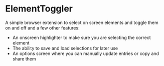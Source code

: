 # ElementToggler

A simple browser extension to select on screen elements and toggle them on and off and a few other features:
+ An onscreen highlighter to make sure you are selecting the correct element
+ The ability to save and load selections for later use
+ An options screen where you can manually update entries or copy and share them
